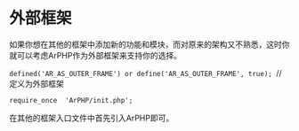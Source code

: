 # 外部框架

如果你想在其他的框架中添加新的功能和模块，而对原来的架构又不熟悉，这时你就可以考虑ArPHP作为外部框架来支持你的选择。



```defined('AR_AS_OUTER_FRAME') or define('AR_AS_OUTER_FRAME', true); ```// 定义为外部框架

```require_once  'ArPHP/init.php';```



在其他的框架入口文件中首先引入ArPHP即可。